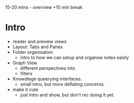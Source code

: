 15-20 mins - overview
+10 min break

# Intro


- reader and preview views
- Layout: Tabs and Panes
- Folder organisation
	- intro to how we can setup and organise notes easily
- Graph View
	- different perspectives into
	- filters
- Knowdlege queerying interfaces.
	- small intro, but more deflating concerns.
- make it cute
	- just intro and show, but don't rec doing it yet.